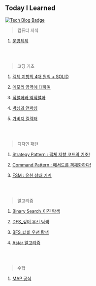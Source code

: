 ## Today I Learned
[![Tech Blog Badge](http://img.shields.io/badge/-Tech%20blog-black?style=flat-square&logo=github&link=https://velog.io/@portuga_code/)](https://velog.io/@portuga_code/) 


> 컴퓨터 지식
1. [운영체제](https://github.com/PortugaCode/PortugaCode_TIL/blob/main/%EC%BB%B4%ED%93%A8%ED%84%B0%20%EC%A7%80%EC%8B%9D/%EC%9A%B4%EC%98%81%EC%B2%B4%EC%A0%9C/%EC%9A%B4%EC%98%81%EC%B2%B4%EC%A0%9C.md)


<br><br/>

> 코딩 기초
1. [객체 지향의 4대 원칙 + SOLID](https://github.com/PortugaCode/PortugaCode_TIL/blob/main/%EC%BD%94%EB%94%A9%20%EA%B8%B0%EC%B4%88/%EA%B0%9D%EC%B2%B4%20%EC%A7%80%ED%96%A5%EC%9D%98%204%EB%8C%80%20%ED%8A%B9%EC%A7%95/%EA%B0%9D%EC%B2%B4%20%EC%A7%80%ED%96%A5%204%EB%8C%80%20%ED%8A%B9%EC%A7%95.md)

2. [메모리 영역에 대하여](https://github.com/PortugaCode/PortugaCode_TIL/blob/main/%EC%BD%94%EB%94%A9%20%EA%B8%B0%EC%B4%88/%EB%A9%94%EB%AA%A8%EB%A6%AC%20%EC%98%81%EC%97%AD/%EB%A9%94%EB%AA%A8%EB%A6%AC%20%EC%98%81%EC%97%AD.md)

3. [직렬화와 역직렬화](https://github.com/PortugaCode/PortugaCode_TIL/blob/main/%EC%BD%94%EB%94%A9%20%EA%B8%B0%EC%B4%88/%EC%A7%81%EB%A0%AC%ED%99%94%EC%99%80%20%EC%97%AD%EC%A7%81%EB%A0%AC%ED%99%94/%EC%A7%81%EB%A0%AC%ED%99%94%EC%99%80%20%EC%97%AD%EC%A7%81%EB%A0%AC%ED%99%94.md)

4. [박싱과 언박싱](https://github.com/PortugaCode/PortugaCode_TIL/blob/main/%EC%BD%94%EB%94%A9%20%EA%B8%B0%EC%B4%88/%EB%B0%95%EC%8B%B1%EA%B3%BC%20%EC%96%B8%EB%B0%95%EC%8B%B1/%EB%B0%95%EC%8B%B1%EA%B3%BC%20%EC%96%B8%EB%B0%95%EC%8B%B1.md)

5. [가비지 컬렉터](https://github.com/PortugaCode/PortugaCode_TIL/blob/main/%EC%BD%94%EB%94%A9%20%EA%B8%B0%EC%B4%88/%EA%B0%80%EB%B9%84%EC%A7%80%20%EC%BB%AC%EB%A0%89%ED%84%B0/%EA%B0%80%EB%B9%84%EC%A7%80%20%EC%BB%AC%EB%A0%89%ED%84%B0.md)

<br><br/>

> 디자인 패턴
1. [Strategy Pattern : 객체 지향 코드의 기초!](https://github.com/PortugaCode/PortugaCode_TIL/blob/main/%EB%94%94%EC%9E%90%EC%9D%B8%20%ED%8C%A8%ED%84%B4/%EC%A0%84%EB%9E%B5%20%ED%8C%A8%ED%84%B4/StrategyPattern.md)
   
2. [Command Pattern : 메서드를 객체화하다!](https://github.com/PortugaCode/PortugaCode_TIL/blob/main/%EB%94%94%EC%9E%90%EC%9D%B8%20%ED%8C%A8%ED%84%B4/%EC%BB%A4%EB%A7%A8%EB%93%9C%20%ED%8C%A8%ED%84%B4/CommandPattern.md)

3. [FSM : 유한 상태 기계](https://github.com/PortugaCode/PortugaCode_TIL/blob/main/%EB%94%94%EC%9E%90%EC%9D%B8%20%ED%8C%A8%ED%84%B4/%EC%9C%A0%ED%95%9C%20%EC%83%81%ED%83%9C%20%EA%B8%B0%EA%B3%84(FSM)/FSM.md)


<br><br/>

> 알고리즘
1. [Binary Search_이진 탐색](https://github.com/PortugaCode/PortugaCode_TIL/blob/main/%EC%95%8C%EA%B3%A0%EB%A6%AC%EC%A6%98/%EC%9D%B4%EC%A7%84%20%ED%83%90%EC%83%89/BinarySearch.md)

2. [DFS_깊이 우선 탐색](https://github.com/PortugaCode/PortugaCode_TIL/blob/main/%EC%95%8C%EA%B3%A0%EB%A6%AC%EC%A6%98/DFS/%EC%9D%B4%EC%A7%84%20%ED%83%90%EC%83%89/DFS.md)

3. [BFS_너비 우선 탐색](https://github.com/PortugaCode/PortugaCode_TIL/blob/main/%EC%95%8C%EA%B3%A0%EB%A6%AC%EC%A6%98/BFS/BFS.md)

4. [Astar 알고리즘](https://github.com/PortugaCode/PortugaCode_TIL/blob/main/%EC%95%8C%EA%B3%A0%EB%A6%AC%EC%A6%98/AStar/Astar.md)

   
<br><br/>

> 수학
1. [MAP 공식](https://github.com/PortugaCode/PortugaCode_TIL/blob/main/%EC%88%98%ED%95%99/MAP%20%EC%88%98%ED%95%99%20%EA%B3%B5%EC%8B%9D/Mapping.md)
